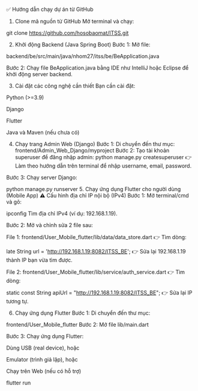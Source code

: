 ✅ Hướng dẫn chạy dự án từ GitHub
1. Clone mã nguồn từ GitHub
Mở terminal và chạy:

git clone https://github.com/hosobaomat/ITSS.git

2. Khởi động Backend (Java Spring Boot)
Bước 1: Mở file:

backend/be/src/main/java/nhom27/itss/be/BeApplication.java

Bước 2: Chạy file BeApplication.java bằng IDE như IntelliJ hoặc Eclipse để khởi động server backend.

3. Cài đặt các công nghệ cần thiết
Bạn cần cài đặt:

Python (>=3.9)

Django

Flutter

Java và Maven (nếu chưa có)

4. Chạy trang Admin Web (Django)
Bước 1: Di chuyển đến thư mục:
frontend/Admin_Web_Django/myproject
Bước 2: Tạo tài khoản superuser để đăng nhập admin:
python manage.py createsuperuser
👉 Làm theo hướng dẫn trên terminal để nhập username, email, password.

Bước 3: Chạy server Django:

python manage.py runserver
5. Chạy ứng dụng Flutter cho người dùng (Mobile App)
⚠️ Cấu hình địa chỉ IP nội bộ (IPv4)
Bước 1: Mở terminal/cmd và gõ:

ipconfig
Tìm địa chỉ IPv4 (ví dụ: 192.168.1.19).

Bước 2: Mở và chỉnh sửa 2 file sau:

File 1:
frontend/User_Mobile_flutter/lib/data/data_store.dart
👉 Tìm dòng:

late String url = 'http://192.168.1.19:8082/ITSS_BE';
👉 Sửa lại 192.168.1.19 thành IP bạn vừa tìm được.

File 2:
frontend/User_Mobile_flutter/lib/service/auth_service.dart
👉 Tìm dòng:

static const String apiUrl = "http://192.168.1.19:8082/ITSS_BE";
👉 Sửa lại IP tương tự.

6. Chạy ứng dụng Flutter
Bước 1: Di chuyển đến thư mục:

frontend/User_Mobile_flutter
Bước 2: Mở file lib/main.dart

Bước 3: Chạy ứng dụng Flutter:

Dùng USB (real device), hoặc

Emulator (trình giả lập), hoặc

Chạy trên Web (nếu có hỗ trợ)

flutter run
